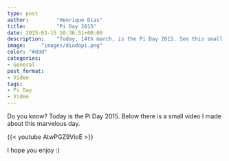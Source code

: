 ```yaml
---
type: post
author:         "Henrique Dias"
title:          "Pi Day 2015"
date: 2015-03-15 10:36:51+00:00
description:    "Today, 14th march, is the Pi Day 2015. See this small video which talks a little bit about Pi."
image:     "images/diadopi.png"
color: "#ddd"
categories:
- General
post_format:
- Video
tags:
- Pi Day
- Video
---
```


Do you know? Today is the Pi Day 2015. Below there is a small video I made about this marvelous day.

{{< youtube AtwPGZ9VioE >}}

I hope you enjoy :)
